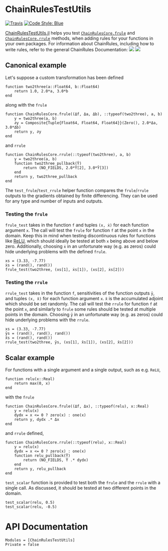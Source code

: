 # ChainRulesTestUtils

[![Travis](https://travis-ci.org/JuliaDiff/ChainRulesTestUtils.jl.svg?branch=master)](https://travis-ci.org/JuliaDiff/ChainRulesTestUtils.jl)
[![Code Style: Blue](https://img.shields.io/badge/code%20style-blue-4495d1.svg)](https://github.com/invenia/BlueStyle)


[ChainRulesTestUtils.jl](https://github.com/JuliaDiff/ChainRulesTestUtils.jl) helps you test [`ChainRulesCore.frule`](http://www.juliadiff.org/ChainRulesCore.jl/dev/api.html) and [`ChainRulesCore.rrule`](http://www.juliadiff.org/ChainRulesCore.jl/dev/api.html) methods, when adding rules for your functions in your own packages.
For information about ChainRules, including how to write rules, refer to the general ChainRules Documentation:
[![](https://img.shields.io/badge/docs-master-blue.svg)](https://JuliaDiff.github.io/ChainRulesCore.jl/dev)
[![](https://img.shields.io/badge/docs-stable-blue.svg)](https://JuliaDiff.github.io/ChainRulesCore.jl/stable)

## Canonical example

Let's suppose a custom transformation has been defined
```
function two2three(a::Float64, b::Float64)
    return 1.0, 2.0*a, 3.0*b
end
```
along with the `frule`
```
function ChainRulesCore.frule((Δf, Δa, Δb), ::typeof(two2three), a, b)
    y = two2three(a, b)
    ∂y = Composite{Tuple{Float64, Float64, Float64}}(Zero(), 2.0*Δa, 3.0*Δb)
    return y, ∂y
end
```
and `rrule`
```
function ChainRulesCore.rrule(::typeof(two2three), a, b)
    y = two2three(a, b)
    function two2three_pullback(Ȳ)
        return (NO_FIELDS, 2.0*Ȳ[2], 3.0*Ȳ[3])
    end
    return y, two2three_pullback
end
```

The `test_frule`/`test_rrule` helper function compares the `frule`/`rrule` outputs
to the gradients obtained by finite differencing.
They can be used for any type and number of inputs and outputs.

### Testing the `frule`

`frule_test` takes in the function `f` and tuples `(x, ẋ)` for each function argument `x`.
The call will test the `frule` for function `f` at the point `x` in the domain. Keep
this in mind when testing discontinuous rules for functions like
[ReLU](https://en.wikipedia.org/wiki/Rectifier_(neural_networks)), which should ideally
be tested at both `x` being above and below zero.
Additionally, choosing `ẋ` in an unfortunate way (e.g. as zeros) could hide
underlying problems with the defined `frule`.

```
xs = (3.33, -7.77)
ẋs = (rand(), rand())
frule_test(two2three, (xs[1], ẋs[1]), (xs[2], ẋs[2]))
```

### Testing the `rrule`

`rrule_test` takes in the function `f`, sensitivities of the function outputs `ȳ`,
and tuples `(x, x̄)` for each function argument `x`.
`x̄` is the accumulated adjoint which should be set randomly.
The call will test the `rrule` for function `f` at the point `x`, and similarly to
`frule` some rules should be tested at multiple points in the domain.
Choosing `ȳ` in an unfortunate way (e.g. as zeros) could hide underlying problems with
the `rrule`. 
```
xs = (3.33, -7.77)
ȳs = (rand(), rand(), rand())
x̄s = (rand(), rand())
rrule_test(two2three, ȳs, (xs[1], x̄s[1]), (xs[2], x̄s[2]))
```

## Scalar example

For functions with a single argument and a single output, such as e.g. `ReLU`,
```
function relu(x::Real)
    return max(0, x)
end
```
with the `frule`
```
function ChainRulesCore.frule((Δf, Δx), ::typeof(relu), x::Real)
    y = relu(x)
    dydx = x <= 0 ? zero(x) : one(x)
    return y, dydx .* Δx
end
```
and `rrule` defined,
```
function ChainRulesCore.rrule(::typeof(relu), x::Real)
    y = relu(x)
    dydx = x <= 0 ? zero(x) : one(x)
    function relu_pullback(Ȳ)
        return (NO_FIELDS, Ȳ .* dydx)
    end
    return y, relu_pullback
end
```

`test_scalar` function is provided to test both the `frule` and the `rrule` with a single
call. As discussed, it should be tested at two different points in the domain.
```
test_scalar(relu, 0.5)
test_scalar(relu, -0.5)
```


# API Documentation

```@autodocs
Modules = [ChainRulesTestUtils]
Private = false
```
